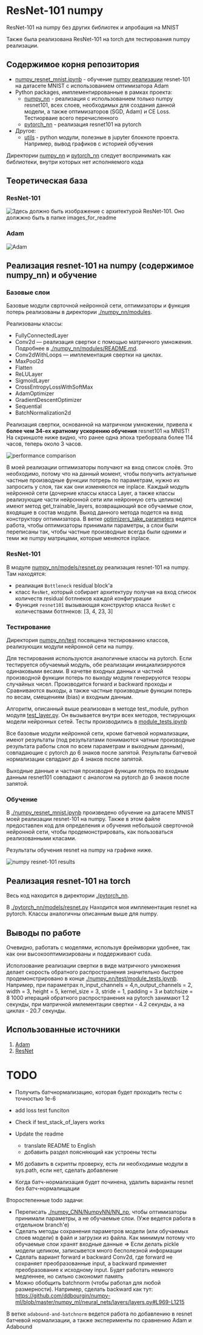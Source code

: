 # ResNet-101 numpy

ResNet-101 на numpy без других библиотек и апробация на MNIST

Также была реализована ResNet-101 на torch для тестирования numpy реализации.

## Содержимое корня репозитория
* [numpy_resnet_mnist.ipynb](./numpy_resnet_mnist.ipynb) - обучение [numpy реализации](./numpy_nn/models/resnet.py) resnet-101 на датасете MNIST с использованием оптимизатора Adam
* Python packages, имплементиррованные в рамках проекта:
    * [numpy_nn](./numpy_nn) - реализация с использованием только numpy resnet101, всех слоев, необходимых для создания данной модели, а также оптимизаторов (SGD, Adam) и CE Loss. Тестиорваие всего перечисленного
    * [pytorch_nn](./pytorch_nn) - реализация resnet101 на pytorch
* Другое:
    * [utils](./utils) - python модули, полезные в jupyter блокноте проекта. Например, вывод графиков с историей обучения

Директории [numpy_nn](./numpy_nn) и [pytorch_nn](./pytorch_nn) следует воспринимать как библиотеки, внутри которых нет исполняемого кода


## Теоретическая база
### ResNet-101
![Здесь должно быть изображение с архитектурой ResNet-101. Оно должжно быть в папке images_for_readme](./images_for_readme/resnet101_architecture.svg)

### Adam
![Adam](./images_for_readme/Adam.png)

<!--
ResNet-101 включает в себя свертку conv1, макс пулинг и далее множество коллекций слоев convi. convi_x является bottleneck'ом. Bottlencek состоит из трех сверток: 1x1, 3x3, 1x1. Первая свертка понижает число выходных каналов, последняя повышает.
Помимо сверток Bottleneck имеет identity mapping (точная копия входа Bottleneck'а), который складывается с выходом последней свертки Bottleneck'а. В случае, когда число каналов identity mapping'a не совападает с числом каналов выхода последней свертки, перед складыванием с conv3 над identity mapping'ом производится свертка 1x1, приводящая его к необходимой размерности.

В conv1 размерность плоскости входного тензора уменьшается вдвое в связи с тем, что stride = 2. Перед conv2_1 производится даунсемплинг карты признаков (feature map) в 2 раза с помощью max pooling'а. Далее conv3_1, conv_4_1 и conv5_1 первая свертка bottleneck'а имеет stride = 2. Таким образом, ширина и высота сходного "изображения" сужаются в 32 раза перед тем как дойти до average pooling, который оставляет одно значение для каждого канала. Такой пулинг позволяет использовать входные данные произвольной размерности. Тем не менее, в связи с понижением размерности при проходе через сеть вход должен быть не менее 32 и, желательно, кратен 32 (иначе тензоры будут "обрезаться").
-->

## Реализация resnet-101 на numpy (содержимое numpy_nn) и обучение 

### Базовые слои
Базовые модули сврточной нейронной сети, оптимизаторы и функция потерь реализованы в директории [./numpy_nn/modules](./numpy_nn/modules).

Реализованы классы:
* FullyConnectedLayer
* Conv2d — реализация свертки с помощью матричного умножения. Подробнее в [./numpy_nn/modules/README.md](./numpy_nn/modules/README.md).
* Conv2dWithLoops — имплементация свертки на циклах.
* MaxPool2d
* Flatten
* ReLULayer
* SigmoidLayer
* CrossEntropyLossWithSoftMax
* AdamOptimizer
* GradientDescentOptimizer
* Sequential
* BatchNormalization2d


Реализация свертки, основанной на матричном умножении, привела к **более чем 34-ех кратному ускорению обучения** resnet101 на MNIST! На скриншоте ниже видно, что ранее одна эпоха треборвала более 114 часов, теперь около 3 часов.

![performance comparison](./images_for_readme/performance.png)



В моей реализации оптимизаторы получают на вход список слоёв. Это необходимо, потому что на данный момент, чтобы получить актуальные частные производные функции потрерь по параметрам, нужно их запросить у слоя, так как они изменяются не inplace. Каждый модуль нейронной сети (дочерние классы класса Layer, а также классы реализующие части нейронной сети или нейронную сеть целиком) имеют метод get_trainable_layers, возвращающий все обучаемые слои, входящие в состав модуля. Выход данного метода подется на вход конструктору оптимизатора. В ветке [optimizers_take_parameters](https://github.com/proshian/DNN_course_ITMO_2022/tree/optimizers_take_parameters) ведется работа, чтобы оптимизаторы принимали параметры, а слои были переписаны так, чтобы частные производные всегда были одними и теми же numpy матрицами, которые меняются inplace.



### ResNet-101 
В модуле [numpy_nn/models/resnet.py](./numpy_nn/models/resnet.py) реализация resnet-101 на numpy. Там находятся:
* реалиация `Bottleneck` residual block'а
* класс `ResNet`, который собирает архитектуру получая на вход список количеств residual ботлнеков каждой конфигурации 
* Функция `resnet101` вызывающая конструктор класса `ResNet` с количествами ботлнеков: [3, 4, 23, 3]

<!-- Также в директории [numpy_nn/models](./numpy_nn/models/) присутствует реализация [resnet101 без батч-нормализации](./numpy_nn/models/resnet_without_batchnorm.py) -->


### Тестирование
<!-- 
coverage run numpy_nn/test/test_fc.py
coverage run -a numpy_nn/test/test_conv2d.py
coverage report -m
 -->


Директория [numpy_nn/test](./numpy_nn/test/) посвящена тестированию классов, реализующих модули нейронной сети на numpy.

Для тестирования используются аналогичные классы на pytorch. Если тестируется обучаемый модуль, обе реализации инициализируются одинаковыми весами. В качетве входных данных и частной производной функции потерь по выходу модуля генерируются тезоры случайных чисел. Производится forward и backward проходы и Сравниваются выходы, а также частные производные функции потерь по весам, смещениям (bias) и входным данным.

Алгоритм, описанный выше реализован в методе test_module, python модуля [test_layer.py](./numpy_nn/test/test_layer.py). Он вызывается внутри всех методов, тестирующих модели нейронных сетей. Тесты производились в [module_tests.ipynb](./numpy_nn/test/module_tests.ipynb)

Все базовые модули нейронной сети, кроме батчевой нормализации, имеют результаты (под результатами понимаются чатные производные результата работы слоя по всем параметрам и выходным данным), совпадающие с pytorch до 6 знаков после запятой. Результаты батчевой нормализации свпадают до 4 знаков после запятой.

Выходные данные и частная производня функции потерь по входным данным resnet101 совпадают с аналогом на pytorch до 6 знаков после запятой.

### Обучение

В [./numpy_resnet_mnist.ipynb](./numpy_resnet_mnist.ipynb) произведено обучение на датасете MNIST моей реализации resnet-101 на numpy. Также в этом файле предоставлен код для определения и обучения небольшой сверточной нейронной сети, чтобы продемонстрировать, как пользоваться реализованными класами.

Результаты обучения resnet на numpy на графикe ниже.

![numpy resnet-101 results](./images_for_readme/numpy_resnet_results.png)



## Реализация resnet-101 на torch
Весь код находится в директории [./pytorch_nn](./pytorch_nn).

В [./pytorch_nn/models/resnet.py](./pytorch_nn/models/resnet.py) Находится моя имплементация resnet на pytorch. Классы аналогичны описанным выше для numpy.


## Выводы по работе

Очевидно, работать с моделями, используя фреймворки удобнее, так как они высокооптимизированы и поддерживают cuda.

Исползование реализации свертки в виде матричного умножения делает скорость обратного распространения значительно быстрее продемонстрировано в конце [./numpy_nn/test/module_tests.ipynb](./numpy_nn/test/module_tests.ipynb). Например, при параметрах n_input_channels = 4,n_output_channels = 2, width = 3, height = 5, kernel_size = 3, stride = 1, padding = 3 и batchsize = 8 1000 итераций обратного распространения на pytorch занимают 1.2 секунды, при матричной имлементации свертки - 4.2 секунды, а на циклах - 20.7 секунды.

<!-- Изначально моя имплементцаия resnet-101 не содержала батч-нормализацию. Ее использование ускорило обучение  -->

<!-- При обучении моей имплементации c Adabound функция потерь падает невероятно медленно и по сравненю с Adam выглядит как прямая линия. -->

<!-- Обучение официально имлементации resnet101 тоже было медленне с AdaBound. -->

<!-- В данном эксперименте не было выявлено заявленных преимуществ AdaBound. -->

## Использованные источники
1. [Adam](https://arxiv.org/abs/1412.6980)
2. [ResNet](https://arxiv.org/pdf/1512.03385.pdf)


# TODO

* Получить батчнормализацию, которая будет проходить тесты с точностью 1e-6

* add loss test funciton
* Check if test_stack_of_layers works

* Update the readme
    * translate README to English
    * добавить раздел поясняющий как устроены тесты

* Мб добавить в скрипты проверку, есть ли необходимые модули в sys.path, если нет, сделать добавление

* Когда батч-нормализация будет починена, удалить варианты resnet без батч-нормалищации 


Второстепенные todo задачи:

<!-- * Добавить нормализацию изображений Stanford Cars датасета
* Так как машины не квадратные, возможно, лучше приводить к размеру 64x96 -->
* Переписать [./numpy_CNN/NumpyNN/NN_np](./numpy_CNN/NumpyNN/NN_np.py), чтобы оптимизаторы принимали параметры, а не обучаемые слои. (Уже ведется работа в отдельном branch'е)
* Сделать методы сохранения параметров модели (или обучаемых слоев модели) в файл и загрузки из файла. Как минимум потому что обучаемые слои хранят входные данные => Если делать pickle модели целиком, записывется много бесполезной информации 
* Сделать вариант forward и backward Conv2d, где forward не сохраняет преобразованные input, а backward применяет преобразование к исходному input. Будет работать немного медленнее, но сильно сэкономит память
* Можно обобщить batchnorm (чтобы работал для любой размерности). Например, сделать backward как тут: https://github.com/ddbourgin/numpy-ml/blob/master/numpy_ml/neural_nets/layers/layers.py#L969-L1215


В ветке `adabound-and-batchnorm` ведется работа по добавлению в resnet батчевой нормализации, а также эксперименты по сравнению Adam и Adabound